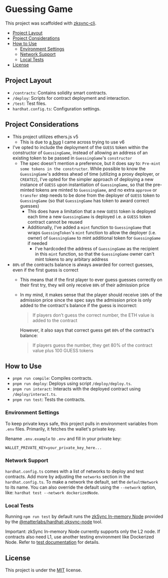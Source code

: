 <!-- omit from toc -->
# Guessing Game

This project was scaffolded with [zksync-cli](https://github.com/matter-labs/zksync-cli).

- [Project Layout](#project-layout)
- [Project Considerations](#project-considerations)
- [How to Use](#how-to-use)
  - [Environment Settings](#environment-settings)
  - [Network Support](#network-support)
  - [Local Tests](#local-tests)
- [License](#license)

## Project Layout

- `/contracts`: Contains solidity smart contracts.
- `/deploy`: Scripts for contract deployment and interaction.
- `/test`: Test files.
- `hardhat.config.ts`: Configuration settings.

## Project Considerations

- This project utilizes ethers.js v5
  - This is due to [a bug](https://github.com/matter-labs/zksync-cli/issues/127) I came across trying to use v6
- I've opted to include the deployment of the `GUESS` token within the constructor of `GuessingGame`, instead of allowing an address of an existing token to be passed in `GuessingGame`'s `constructor`
  - The spec doesn't mention a preference, but it does say to: `Pre-mint some tokens in the constructor`. While possible to know the `GuessingGame`'s address ahead of time (utilizing a proxy deployer, or `CREATE2`), I've opted for the simpler approach of deploying a new instance of `GUESS` upon instantiation of `GuessingGame`, so that the pre-minted tokens are minted to `GuessingGame`, and no extra `approve` or `transfer` step needs to be done from the deployer of `GUESS` token to `GuessingGame` (so that `GuessingGame` has token to award correct guesses)
    - This does have a limitation that a new `GUESS` token is deployed each time a new `GuessingGame` is deployed i.e. a `GUESS` token contract cannot be reused
    - Additionally, I've added a `mint` function to `GuessingGame` that wraps `GuessingToken`'s `mint` function to allow the deployer (i.e. owner) of `GuessingGame` to mint additional token for `GuessingGame` if needed
      - I've hardcoded the address of `GuessingGame` as the recipient in this `mint` function, so that the `GuessingGame` owner can't mint tokens to any arbitary address
- `80%` of the contracts balance is always awarded for correct guesses, even if the first guess is correct
  - This means that if the first player to ever guess guesses correctly on their first try, they will only receive `80%` of their admission price
  - In my mind, it makes sense that the player should receive `100%` of the admission price since the spec says the admission price is only added to the contract's balance if the guess is incorrect:
    > If players don’t guess the correct number, the ETH value is added to the contract
    
    However, it also says that correct guess get `80%` of the contract's balance:
    > If players guess the number, they get 80% of the contract value plus 100 GUESS tokens

## How to Use

- `pnpm run compile`: Compiles contracts.
- `pnpm run deploy`: Deploys using script `/deploy/deploy.ts`.
- `pnpm run interact`: Interacts with the deployed contract using `/deploy/interact.ts`.
- `pnpm run test`: Tests the contracts.

### Environment Settings

To keep private keys safe, this project pulls in environment variables from `.env` files. Primarily, it fetches the wallet's private key.

Rename `.env.example` to `.env` and fill in your private key:

```
WALLET_PRIVATE_KEY=your_private_key_here...
```

### Network Support

`hardhat.config.ts` comes with a list of networks to deploy and test contracts. Add more by adjusting the `networks` section in the `hardhat.config.ts`. To make a network the default, set the `defaultNetwork` to its name. You can also override the default using the `--network` option, like: `hardhat test --network dockerizedNode`.

### Local Tests

Running `npm run test` by default runs the [zkSync In-memory Node](https://era.zksync.io/docs/tools/testing/era-test-node.html) provided by the [@matterlabs/hardhat-zksync-node](https://era.zksync.io/docs/tools/hardhat/hardhat-zksync-node.html) tool.

Important: zkSync In-memory Node currently supports only the L2 node. If contracts also need L1, use another testing environment like Dockerized Node. Refer to [test documentation](https://era.zksync.io/docs/tools/testing/) for details.

## License

This project is under the [MIT](./LICENSE) license.
